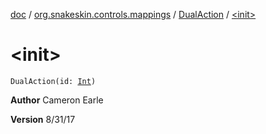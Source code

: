 [doc](../../index.md) / [org.snakeskin.controls.mappings](../index.md) / [DualAction](index.md) / [&lt;init&gt;](./-init-.md)

# &lt;init&gt;

`DualAction(id: `[`Int`](https://kotlinlang.org/api/latest/jvm/stdlib/kotlin/-int/index.html)`)`

**Author**
Cameron Earle

**Version**
8/31/17


